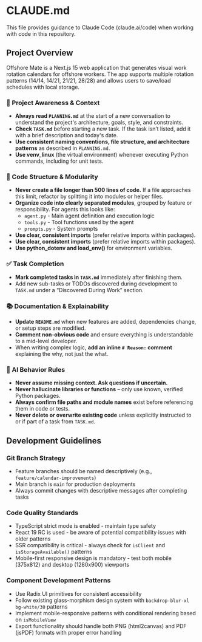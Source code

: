 # CLAUDE.md

This file provides guidance to Claude Code (claude.ai/code) when working with code in this repository.

## Project Overview

Offshore Mate is a Next.js 15 web application that generates visual work rotation calendars for offshore workers. The app supports multiple rotation patterns (14/14, 14/21, 21/21, 28/28) and allows users to save/load schedules with local storage.



### 🔄 Project Awareness & Context
- **Always read `PLANNING.md`** at the start of a new conversation to understand the project's architecture, goals, style, and constraints.
- **Check `TASK.md`** before starting a new task. If the task isn’t listed, add it with a brief description and today's date.
- **Use consistent naming conventions, file structure, and architecture patterns** as described in `PLANNING.md`.
- **Use venv_linux** (the virtual environment) whenever executing Python commands, including for unit tests.

### 🧱 Code Structure & Modularity
- **Never create a file longer than 500 lines of code.** If a file approaches this limit, refactor by splitting it into modules or helper files.
- **Organize code into clearly separated modules**, grouped by feature or responsibility.
  For agents this looks like:
    - `agent.py` - Main agent definition and execution logic 
    - `tools.py` - Tool functions used by the agent 
    - `prompts.py` - System prompts
- **Use clear, consistent imports** (prefer relative imports within packages).
- **Use clear, consistent imports** (prefer relative imports within packages).
- **Use python_dotenv and load_env()** for environment variables.



### ✅ Task Completion
- **Mark completed tasks in `TASK.md`** immediately after finishing them.
- Add new sub-tasks or TODOs discovered during development to `TASK.md` under a “Discovered During Work” section.


### 📚 Documentation & Explainability
- **Update `README.md`** when new features are added, dependencies change, or setup steps are modified.
- **Comment non-obvious code** and ensure everything is understandable to a mid-level developer.
- When writing complex logic, **add an inline `# Reason:` comment** explaining the why, not just the what.

### 🧠 AI Behavior Rules
- **Never assume missing context. Ask questions if uncertain.**
- **Never hallucinate libraries or functions** – only use known, verified Python packages.
- **Always confirm file paths and module names** exist before referencing them in code or tests.
- **Never delete or overwrite existing code** unless explicitly instructed to or if part of a task from `TASK.md`.


## Development Guidelines

### Git Branch Strategy
- Feature branches should be named descriptively (e.g., `feature/calendar-improvements`)
- Main branch is `main` for production deployments
- Always commit changes with descriptive messages after completing tasks

### Code Quality Standards
- TypeScript strict mode is enabled - maintain type safety
- React 19 RC is used - be aware of potential compatibility issues with older patterns
- SSR compatibility is critical - always check for `isClient` and `isStorageAvailable()` patterns
- Mobile-first responsive design is mandatory - test both mobile (375x812) and desktop (1280x900) viewports


### Component Development Patterns
- Use Radix UI primitives for consistent accessibility
- Follow existing glass-morphism design system with `backdrop-blur-xl bg-white/30` patterns
- Implement mobile-responsive patterns with conditional rendering based on `isMobileView`
- Export functionality should handle both PNG (html2canvas) and PDF (jsPDF) formats with proper error handling